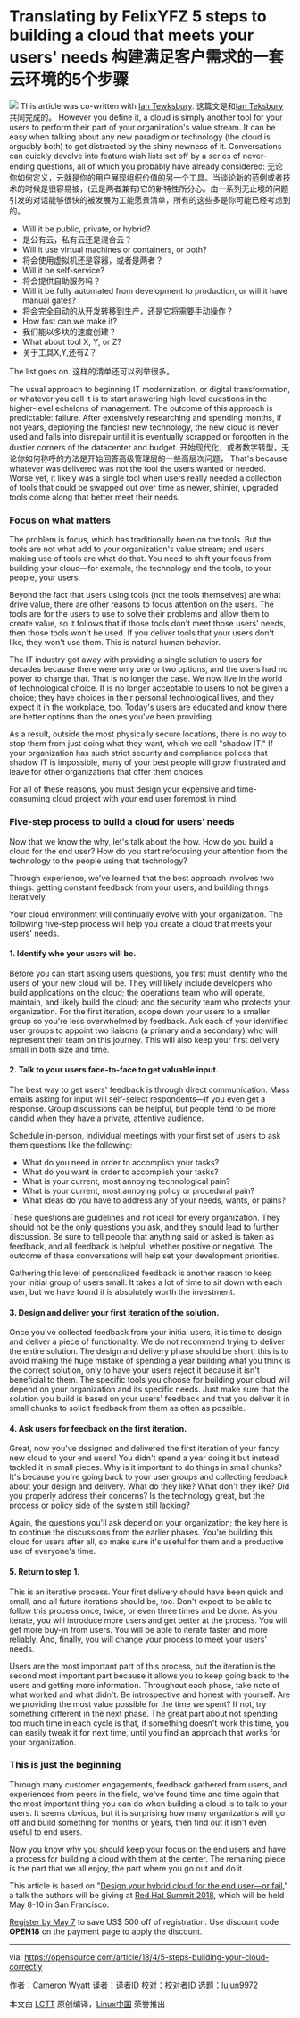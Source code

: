 Translating by FelixYFZ
5 steps to building a cloud that meets your users' needs
构建满足客户需求的一套云环境的5个步骤
======

![](https://opensource.com/sites/default/files/styles/image-full-size/public/lead-images/rh_003601_05_mech_osyearbook2016_cloud_cc.png?itok=XSV7yR9e)
This article was co-written with [Ian Tewksbury][1].
这篇文是和[Ian Teksbury][1]共同完成的。
However you define it, a cloud is simply another tool for your users to perform their part of your organization's value stream. It can be easy when talking about any new paradigm or technology (the cloud is arguably both) to get distracted by the shiny newness of it. Conversations can quickly devolve into feature wish lists set off by a series of never-ending questions, all of which you probably have already considered:
无论你如何定义，云就是你的用户展现组织价值的另一个工具。当谈论新的范例或者技术的时候是很容易被，(云是两者兼有)它的新特性所分心。由一系列无止境的问题引发的对话能够很快的被发展为工能愿景清单，所有的这些多是你可能已经考虑到的。
  * Will it be public, private, or hybrid?
  * 是公有云，私有云还是混合云？
  * Will it use virtual machines or containers, or both?
  * 将会使用虚拟机还是容器，或者是两者？
  * Will it be self-service?
  * 将会提供自助服务吗？
  * Will it be fully automated from development to production, or will it have manual gates?
  * 将会完全自动的从开发转移到生产，还是它将需要手动操作？
  * How fast can we make it?
  * 我们能以多块的速度创建？
  * What about tool X, Y, or Z?
  * 关于工具X,Y,还有Z？



The list goes on.
这样的清单还可以列举很多。

The usual approach to beginning IT modernization, or digital transformation, or whatever you call it is to start answering high-level questions in the higher-level echelons of management. The outcome of this approach is predictable: failure. After extensively researching and spending months, if not years, deploying the fanciest new technology, the new cloud is never used and falls into disrepair until it is eventually scrapped or forgotten in the dustier corners of the datacenter and budget.
开始现代化，或者数字转型，无论你如何称呼的方法是开始回答高级管理层的一些高层次问题，
That's because whatever was delivered was not the tool the users wanted or needed. Worse yet, it likely was a single tool when users really needed a collection of tools that could be swapped out over time as newer, shinier, upgraded tools come along that better meet their needs.

### Focus on what matters

The problem is focus, which has traditionally been on the tools. But the tools are not what add to your organization's value stream; end users making use of tools are what do that. You need to shift your focus from building your cloud—for example, the technology and the tools, to your people, your users.

Beyond the fact that users using tools (not the tools themselves) are what drive value, there are other reasons to focus attention on the users. The tools are for the users to use to solve their problems and allow them to create value, so it follows that if those tools don't meet those users' needs, then those tools won't be used. If you deliver tools that your users don't like, they won't use them. This is natural human behavior.

The IT industry got away with providing a single solution to users for decades because there were only one or two options, and the users had no power to change that. That is no longer the case. We now live in the world of technological choice. It is no longer acceptable to users to not be given a choice; they have choices in their personal technological lives, and they expect it in the workplace, too. Today's users are educated and know there are better options than the ones you've been providing.

As a result, outside the most physically secure locations, there is no way to stop them from just doing what they want, which we call "shadow IT." If your organization has such strict security and compliance polices that shadow IT is impossible, many of your best people will grow frustrated and leave for other organizations that offer them choices.

For all of these reasons, you must design your expensive and time-consuming cloud project with your end user foremost in mind.

### Five-step process to build a cloud for users' needs

Now that we know the why, let's talk about the how. How do you build a cloud for the end user? How do you start refocusing your attention from the technology to the people using that technology?

Through experience, we've learned that the best approach involves two things: getting constant feedback from your users, and building things iteratively.

Your cloud environment will continually evolve with your organization. The following five-step process will help you create a cloud that meets your users' needs.

#### 1\. Identify who your users will be.

Before you can start asking users questions, you first must identify who the users of your new cloud will be. They will likely include developers who build applications on the cloud; the operations team who will operate, maintain, and likely build the cloud; and the security team who protects your organization. For the first iteration, scope down your users to a smaller group so you're less overwhelmed by feedback. Ask each of your identified user groups to appoint two liaisons (a primary and a secondary) who will represent their team on this journey. This will also keep your first delivery small in both size and time.

#### 2\. Talk to your users face-to-face to get valuable input.

The best way to get users' feedback is through direct communication. Mass emails asking for input will self-select respondents—if you even get a response. Group discussions can be helpful, but people tend to be more candid when they have a private, attentive audience.

Schedule in-person, individual meetings with your first set of users to ask them questions like the following:

  * What do you need in order to accomplish your tasks?
  * What do you want in order to accomplish your tasks?
  * What is your current, most annoying technological pain?
  * What is your current, most annoying policy or procedural pain?
  * What ideas do you have to address any of your needs, wants, or pains?



These questions are guidelines and not ideal for every organization. They should not be the only questions you ask, and they should lead to further discussion. Be sure to tell people that anything said or asked is taken as feedback, and all feedback is helpful, whether positive or negative. The outcome of these conversations will help set your development priorities.

Gathering this level of personalized feedback is another reason to keep your initial group of users small: It takes a lot of time to sit down with each user, but we have found it is absolutely worth the investment.

#### 3\. Design and deliver your first iteration of the solution.

Once you've collected feedback from your initial users, it is time to design and deliver a piece of functionality. We do not recommend trying to deliver the entire solution. The design and delivery phase should be short; this is to avoid making the huge mistake of spending a year building what you think is the correct solution, only to have your users reject it because it isn't beneficial to them. The specific tools you choose for building your cloud will depend on your organization and its specific needs. Just make sure that the solution you build is based on your users' feedback and that you deliver it in small chunks to solicit feedback from them as often as possible.

#### 4\. Ask users for feedback on the first iteration.

Great, now you've designed and delivered the first iteration of your fancy new cloud to your end users! You didn't spend a year doing it but instead tackled it in small pieces. Why is it important to do things in small chunks? It's because you're going back to your user groups and collecting feedback about your design and delivery. What do they like? What don't they like? Did you properly address their concerns? Is the technology great, but the process or policy side of the system still lacking?

Again, the questions you'll ask depend on your organization; the key here is to continue the discussions from the earlier phases. You're building this cloud for users after all, so make sure it's useful for them and a productive use of everyone's time.

#### 5\. Return to step 1.

This is an iterative process. Your first delivery should have been quick and small, and all future iterations should be, too. Don't expect to be able to follow this process once, twice, or even three times and be done. As you iterate, you will introduce more users and get better at the process. You will get more buy-in from users. You will be able to iterate faster and more reliably. And, finally, you will change your process to meet your users' needs.

Users are the most important part of this process, but the iteration is the second most important part because it allows you to keep going back to the users and getting more information. Throughout each phase, take note of what worked and what didn't. Be introspective and honest with yourself. Are we providing the most value possible for the time we spent? If not, try something different in the next phase. The great part about not spending too much time in each cycle is that, if something doesn't work this time, you can easily tweak it for next time, until you find an approach that works for your organization.

### This is just the beginning

Through many customer engagements, feedback gathered from users, and experiences from peers in the field, we've found time and time again that the most important thing you can do when building a cloud is to talk to your users. It seems obvious, but it is surprising how many organizations will go off and build something for months or years, then find out it isn't even useful to end users.

Now you know why you should keep your focus on the end users and have a process for building a cloud with them at the center. The remaining piece is the part that we all enjoy, the part where you go out and do it.

This article is based on "[Design your hybrid cloud for the end user—or fail][2]," a talk the authors will be giving at [Red Hat Summit 2018][3], which will be held May 8-10 in San Francisco.

[Register by May 7][3] to save US$ 500 off of registration. Use discount code **OPEN18** on the payment page to apply the discount.

--------------------------------------------------------------------------------

via: https://opensource.com/article/18/4/5-steps-building-your-cloud-correctly

作者：[Cameron Wyatt][a]
译者：[译者ID](https://github.com/译者ID)
校对：[校对者ID](https://github.com/校对者ID)
选题：[lujun9972](https://github.com/lujun9972)

本文由 [LCTT](https://github.com/LCTT/TranslateProject) 原创编译，[Linux中国](https://linux.cn/) 荣誉推出

[a]:https://opensource.com/users/cameronmwyatt
[1]:https://opensource.com/users/itewk
[2]:https://agenda.summit.redhat.com/SessionDetail.aspx?id=154225
[3]:https://www.redhat.com/en/summit/2018
